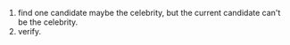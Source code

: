 1. find one candidate maybe the celebrity, but the current candidate can't be the celebrity.
2. verify.